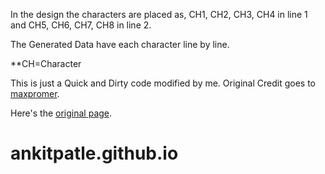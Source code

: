In the design the characters are placed as,
CH1, CH2, CH3, CH4 in line 1 and CH5, CH6, CH7, CH8 in line 2.

The Generated Data have each character line by line.

**CH=Character

This is just a Quick and Dirty code modified by me.
Original Credit goes to [maxpromer](https://github.com/maxpromer).

Here's  the [original page](https://maxpromer.github.io/LCD-Character-Creator/).

# ankitpatle.github.io
